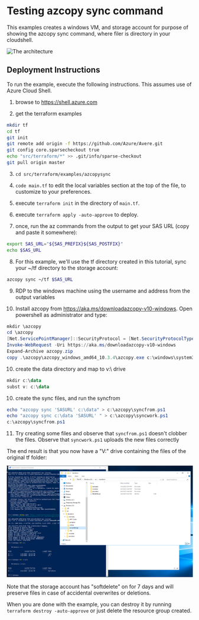 # Testing azcopy sync command

This examples creates a windows VM, and storage account for purpose of showing the azcopy sync command, where filer is directory in your cloudshell.

![The architecture](../../../../../docs/images/terraform/azcopysyncscenario.png)

## Deployment Instructions

To run the example, execute the following instructions.  This assumes use of Azure Cloud Shell.

1. browse to https://shell.azure.com

2. get the terraform examples
```bash
mkdir tf
cd tf
git init
git remote add origin -f https://github.com/Azure/Avere.git
git config core.sparsecheckout true
echo "src/terraform/*" >> .git/info/sparse-checkout
git pull origin master
```

3. `cd src/terraform/examples/azcopysync`

4. `code main.tf` to edit the local variables section at the top of the file, to customize to your preferences.

5. execute `terraform init` in the directory of `main.tf`.

6. execute `terraform apply -auto-approve` to deploy.

7. once, run the az commands from the output to get your SAS URL (copy and paste it somewhere):

```bash
export SAS_URL="${SAS_PREFIX}${SAS_POSTFIX}"
echo $SAS_URL
```

8. For this example, we'll use the tf directory created in this tutorial, sync your ~/tf directory to the storage account:
```bash
azcopy sync ~/tf $SAS_URL
```

9. RDP to the windows machine using the username and address from the output variables

10. Install azcopy from https://aka.ms/downloadazcopy-v10-windows.  Open powershell as administrator and type:

```powershell
mkdir \azcopy
cd \azcopy
[Net.ServicePointManager]::SecurityProtocol = [Net.SecurityProtocolType]::Tls12
Invoke-WebRequest -Uri https://aka.ms/downloadazcopy-v10-windows
Expand-Archive azcopy.zip
copy .\azcopy\azcopy_windows_amd64_10.3.4\azcopy.exe c:\windows\system32\.
```

10. create the data directory and map to v:\ drive
```powershell
mkdir c:\data
subst v: c:\data
```

10. create the sync files, and run the syncfrom

```powershell
echo "azcopy sync 'SASURL' c:\data" > c:\azcopy\syncfrom.ps1
echo "azcopy sync c:\data 'SASURL' " > c:\azcopy\syncwork.ps1
c:\azcopy\syncfrom.ps1
```

11. Try creating some files and observe that `syncfrom.ps1` doesn't clobber the files.  Observe that `syncwork.ps1` uploads the new files correctly

The end result is that you now have a "V:\" drive containing the files of the original tf folder:

![shows the vdrive](vdrive.png)

Note that the storage account has "softdelete" on for 7 days and will preserve files in case of accidental overwrites or deletions.

When you are done with the example, you can destroy it by running `terraform destroy -auto-approve` or just delete the resource group created.